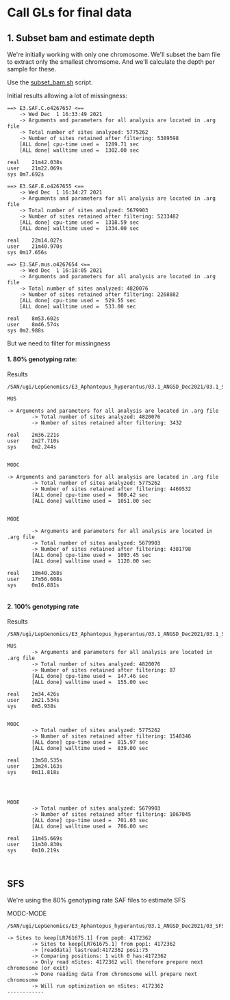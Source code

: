 # Call GLs for final data


## 1. Subset bam and estimate depth

We're initially working with only one chromosome. We'll subset the bam file to extract only the smallest chromsome. And we'll calculate the depth per sample for these. 

Use the [subset_bam.sh](https://github.com/alexjvr1/VelocityUCL/blob/main/Scripts/susbet_bam.sh) script. 


Initial results allowing a lot of missingness: 

```
==> E3.SAF.C.o4267657 <==
	-> Wed Dec  1 16:33:49 2021
	-> Arguments and parameters for all analysis are located in .arg file
	-> Total number of sites analyzed: 5775262
	-> Number of sites retained after filtering: 5389598 
	[ALL done] cpu-time used =  1289.71 sec
	[ALL done] walltime used =  1302.00 sec

real	21m42.038s
user	21m22.069s
sys	0m7.692s

==> E3.SAF.E.o4267655 <==
	-> Wed Dec  1 16:34:27 2021
	-> Arguments and parameters for all analysis are located in .arg file
	-> Total number of sites analyzed: 5679903
	-> Number of sites retained after filtering: 5233482 
	[ALL done] cpu-time used =  1318.59 sec
	[ALL done] walltime used =  1334.00 sec

real	22m14.027s
user	21m40.970s
sys	0m17.656s

==> E3.SAF.mus.o4267654 <==
	-> Wed Dec  1 16:18:05 2021
	-> Arguments and parameters for all analysis are located in .arg file
	-> Total number of sites analyzed: 4820076
	-> Number of sites retained after filtering: 2268882 
	[ALL done] cpu-time used =  529.55 sec
	[ALL done] walltime used =  533.00 sec

real	8m53.602s
user	8m46.574s
sys	0m2.988s

```


But we need to filter for missingness

#### 1. 80% genotyping rate: 

Results
```
/SAN/ugi/LepGenomics/E3_Aphantopus_hyperantus/03.1_ANGSD_Dec2021/03.1_SAF_0.8GenotypingRate

```


```
MUS

-> Arguments and parameters for all analysis are located in .arg file
        -> Total number of sites analyzed: 4820076
        -> Number of sites retained after filtering: 3432 
        
real    2m36.221s
user    2m27.710s
sys     0m2.244s


MODC

-> Arguments and parameters for all analysis are located in .arg file
        -> Total number of sites analyzed: 5775262
        -> Number of sites retained after filtering: 4469532 
        [ALL done] cpu-time used =  980.42 sec
        [ALL done] walltime used =  1051.00 sec


MODE

        -> Arguments and parameters for all analysis are located in .arg file
        -> Total number of sites analyzed: 5679903
        -> Number of sites retained after filtering: 4381798 
        [ALL done] cpu-time used =  1093.45 sec
        [ALL done] walltime used =  1120.00 sec

real    18m40.268s
user    17m56.608s
sys     0m16.881s


```

#### 2. 100% genotyping rate

Results
```
/SAN/ugi/LepGenomics/E3_Aphantopus_hyperantus/03.1_ANGSD_Dec2021/03.1_SAF_

```


```
MUS
        -> Arguments and parameters for all analysis are located in .arg file
        -> Total number of sites analyzed: 4820076
        -> Number of sites retained after filtering: 87 
        [ALL done] cpu-time used =  147.46 sec
        [ALL done] walltime used =  155.00 sec

real    2m34.426s
user    2m21.534s
sys     0m5.938s


MODC
        -> Total number of sites analyzed: 5775262
        -> Number of sites retained after filtering: 1548346 
        [ALL done] cpu-time used =  815.97 sec
        [ALL done] walltime used =  839.00 sec

real    13m58.535s
user    13m24.163s
sys     0m11.818s




MODE 
        -> Total number of sites analyzed: 5679903
        -> Number of sites retained after filtering: 1067045 
        [ALL done] cpu-time used =  701.03 sec
        [ALL done] walltime used =  706.00 sec

real    11m45.669s
user    11m30.830s
sys     0m10.219s



```



## SFS

We're using the 80% genotyping rate SAF files to estimate SFS 


MODC-MODE
```
/SAN/ugi/LepGenomics/E3_Aphantopus_hyperantus/03.1_ANGSD_Dec2021/03_SFS_MODC.MODE.sh

-> Sites to keep[LR761675.1] from pop0: 4172362
        -> Sites to keep[LR761675.1] from pop1: 4172362
        -> [readdata] lastread:4172362 posi:75
        -> Comparing positions: 1 with 0 has:4172362
        -> Only read nSites: 4172362 will therefore prepare next chromosome (or exit)
        -> Done reading data from chromosome will prepare next chromosome
        -> Will run optimization on nSites: 4172362
------------

```
